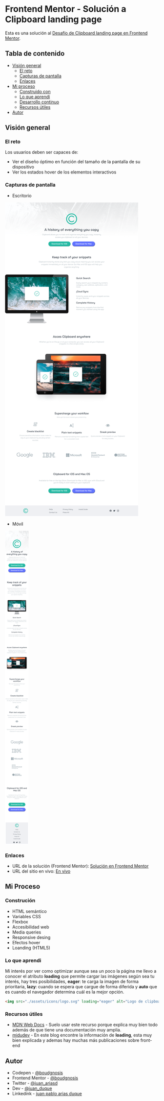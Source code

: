 # Frontend Mentor - Solución a Clipboard landing page

Esta es una solución al [Desafío de Clipboard landing page en Frontend Mentor](https://www.frontendmentor.io/challenges/clipboard-landing-page-5cc9bccd6c4c91111378ecb9).

## Tabla de contenido

- [Visión general](#visión-general)
  - [El reto](#el-reto)
  - [Capturas de pantalla](#capturas-de-pantalla)
  - [Enlaces](#enlaces)
- [Mi proceso](#mi-proceso)
  - [Construido con](#construción)
  - [Lo que aprendi](#lo-que-aprendi)
  - [Desarrollo continuo](#desarrollo-continuo)
  - [Recursos útiles](#recursos-útiles)
- [Autor](#autor)

## Visión general

### El reto

Los usuarios deben ser capaces de:

- Ver el diseño óptimo en función del tamaño de la pantalla de su dispositivo
- Ver los estados hover de los elementos interactivos

### Capturas de pantalla

- Escritorio

![Es una landing page](./desktop.png)

- Móvil

![Es una landing page](./mobile.png)

### Enlaces

- URL de la solución (Frontend Mentor): [Solución en Frontend Mentor](https://www.frontendmentor.io/solutions/accessibility-flexbox-responsivedesign-loadinghtml-WRjKLS4kEJ)
- URL del sitio en vivo: [En vivo](https://boudgnosis.github.io/Clipboard-landing-page/)

## Mi Proceso

### Construción

- HTML semántico
- Variables CSS
- Flexbox
- Accesibilidad web
- Media queries 
- Responsive desing
- Efectos hover
- Loanding (HTML5)

### Lo que aprendi

Mi interés por ver como optimizar aunque sea un poco la página me llevo a conocer el atributo **loading** que permite
cargar las imágenes según sea tu interés, hay tres posibilidades, **eager**: te carga la imagen de forma prioritaria, **lazy**: cuando se espera que cargue de forma diferida y **auto** que es cuando el navegador determina cuál es la mejor opción.

```html
<img src="./assets/icons/logo.svg" loading="eager" alt="Logo de clipboard" title="clipboard">
```

### Recursos útiles

- [MDN Web Docs](https://developer.mozilla.org/es/) - Suelo usar este recurso porque explica muy bien todo además de que tiene una documentación muy amplia.
- [midudev](https://midu.dev/lazy-loading-imagenes-html/) - En este blog encontre la información de **loading**, esta muy bien explicada y ademas hay muchas más publicaciones sobre front-end

## Autor

- Codepen - [@boudgnosis](https://codepen.io/boudgnosis)
- Frontend Mentor - [@boudgnosis](https://www.frontendmentor.io/profile/boudgnosis)
- Twitter - [@juan_ariasd](https://twitter.com/juan_ariasd)   
- Dev - [@juan_duque](https://dev.to/juan_duque)
- Linkedink - [juan pablo arias duque](https://www.linkedin.com/in/jpariasduque/)
